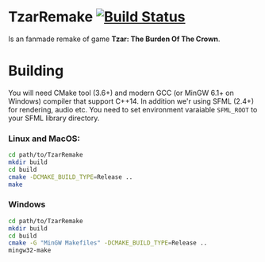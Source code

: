 # TzarRemake [![Build Status](https://travis-ci.org/TzarRemake/TzarRemake.svg?branch=master)](https://travis-ci.org/TzarRemake/TzarRemake)
Is an fanmade remake of game **Tzar: The Burden Of The Crown**.

# Building
You will need CMake tool (3.6+) and modern GCC (or MinGW 6.1+ on Windows) compiler that support C++14.
In addition we'r using SFML (2.4+) for rendering, audio etc. You need to set environment varaiable `SFML_ROOT` to your SFML library directory.

### Linux and MacOS:
```bash
cd path/to/TzarRemake
mkdir build
cd build
cmake -DCMAKE_BUILD_TYPE=Release ..
make
```

### Windows
```bash
cd path/to/TzarRemake
mkdir build
cd build
cmake -G "MinGW Makefiles" -DCMAKE_BUILD_TYPE=Release ..
mingw32-make
```
